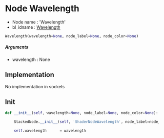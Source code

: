# Node Wavelength

- Node name : 'Wavelength'
- bl_idname : [Wavelength](https://docs.blender.org/api/current/bpy.types.Wavelength.html)


``` python
Wavelength(wavelength=None, node_label=None, node_color=None)
```
##### Arguments

- wavelength : None

## Implementation

No implementation in sockets

## Init

``` python
def __init__(self, wavelength=None, node_label=None, node_color=None):

    StackedNode.__init__(self, 'ShaderNodeWavelength', node_label=node_label, node_color=node_color)

    self.wavelength      = wavelength
```
